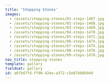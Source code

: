 ```yaml
---
title: 'Stepping Stones'
images:
  - /assets/stepping-stones/01-steps-1467.jpg
  - /assets/stepping-stones/02-steps-1468.jpg
  - /assets/stepping-stones/03-steps-1469.jpg
  - /assets/stepping-stones/04-steps-1470.jpg
  - /assets/stepping-stones/05-steps-1471.jpg
  - /assets/stepping-stones/06-steps-1474.jpg
  - /assets/stepping-stones/07-steps-1475.jpg
  - /assets/stepping-stones/08-steps-1476.jpg
  - /assets/stepping-stones/09-steps-1478.jpg
nav_title: stepping-stones
template: gallery
fieldset: gallery
id: a6fbd7fd-ff90-42ea-a372-c5e87d80b94d
---
```

